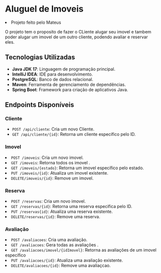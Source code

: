 <h1>Aluguel de Imoveis</h1>
<li>Projeto feito pelo Mateus</li>
    <p>O projeto tem o proposito de fazer o CLiente alugar seu imovel e tambem poder alugar um imovel de um outro cliente, podendo avaliar e reservar eles.</p>
     <h2>Tecnologias Utilizadas</h2>
    <ul>
        <li><strong>Java JDK 17</strong>: Linguagem de programação principal.</li>
        <li><strong>IntelliJ IDEA</strong>: IDE para desenvolvimento.</li>
        <li><strong>PostgreSQL</strong>: Banco de dados relacional.</li>
        <li><strong>Maven</strong>: Ferramenta de gerenciamento de dependências.</li>
        <li><strong>Spring Boot</strong>: Framework para criação de aplicativos Java.</li>
    </ul>
<h2>Endpoints Disponíveis</h2>
    <h3>Cliente</h3>
    <ul>
        <li><code>POST /api/cliente</code>: Cria um novo Cliente.</li>
        <li><code>GET /api/cliente/{id}</code>: Retorna um cliente específico pelo ID.</li>
    </ul>
    <h3>Imovel</h3>
        <li><code>POST /imoveis</code>: Cria um novo imovel.</li>
        <li><code>GET /imoveis</code>: Retorna todos os imovel .</li>
        <li><code>GET /imoveis/{estado}</code>: Retorna um imovel específico pelo estado.</li>
        <li><code>PUT /imoveis/{id}</code>: Atualiza um imovel existente.</li>
        <li><code>DELETE/imoveis/{id}</code>: Remove um imovel.</li>
    </ul>
    <h3>Reserva</h3>
        <li><code>POST /reservas</code>: Cria um novo imovel.</li>
        <li><code>GET /reservas/{id}</code>: Retorna uma reserva especifica pelo ID.</li>
        <li><code>PUT /reservas{id}</code>: Atualiza uma reserva existente.</li>
        <li><code>DELETE/reservas/{id}</code>: Remove uma reserva.</li>
    </ul>
    <h3>Avaliação</h3>
        <li><code>POST /avaliacoes</code>: Cria uma avaliação.</li>
        <li><code>GET /avaliacoes</code>: Gera todas as avaliações .</li>
        <li><code>GET /avaliacoes/imovel/{idImovel}</code>: Retorna as avaliações de um imovel específico</li>
        <li><code>PUT /avaliacoes/{id}</code>: Atualiza uma avaliação existente.</li>
        <li><code>DELETE/avaliacoes/{id}</code>: Remove uma avaliaçcao.</li>
    </ul>
    
    
    
